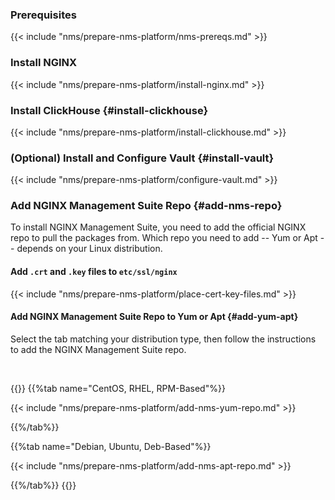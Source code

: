 ### Prerequisites

{{< include "nms/prepare-nms-platform/nms-prereqs.md" >}}

### Install NGINX

{{< include "nms/prepare-nms-platform/install-nginx.md" >}}

### Install ClickHouse {#install-clickhouse}

{{< include "nms/prepare-nms-platform/install-clickhouse.md" >}}

### (Optional) Install and Configure Vault {#install-vault}

{{< include "nms/prepare-nms-platform/configure-vault.md" >}}

### Add NGINX Management Suite Repo {#add-nms-repo}

To install NGINX Management Suite, you need to add the official NGINX repo to pull the packages from. Which repo you need to add -- Yum or Apt -- depends on your Linux distribution.

#### Add `.crt` and `.key` files to `etc/ssl/nginx`

{{< include "nms/prepare-nms-platform/place-cert-key-files.md" >}}

#### Add NGINX Management Suite Repo to Yum or Apt {#add-yum-apt}

Select the tab matching your distribution type, then follow the instructions to add the NGINX Management Suite repo.

<br>

{{<tabs name="install_repo">}}
{{%tab name="CentOS, RHEL, RPM-Based"%}}

{{< include "nms/prepare-nms-platform/add-nms-yum-repo.md" >}}

{{%/tab%}}

{{%tab name="Debian, Ubuntu, Deb-Based"%}}

{{< include "nms/prepare-nms-platform/add-nms-apt-repo.md" >}}

{{%/tab%}}
{{</tabs>}}

<!-- Do not remove. Keep this code at the bottom of the include -->
<!-- DOCS-1054 -->